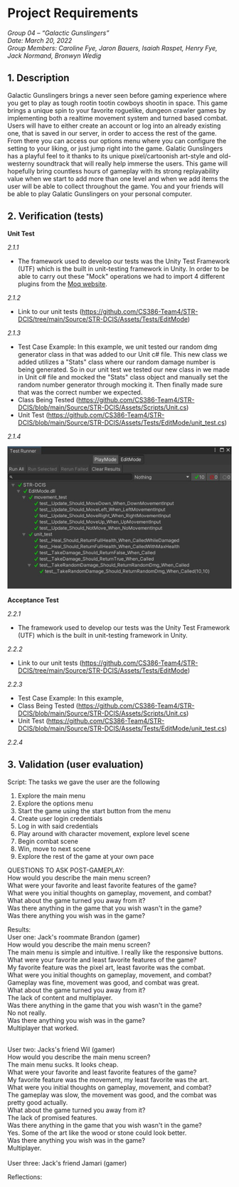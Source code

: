 # Project Requirements

_Group 04 – “Galactic Gunslingers”\
Date: March 20, 2022\
Group Members: Caroline Fye, Jaron Bauers, Isaiah Raspet, Henry Fye, Jack Normand, Bronwyn Wedig_
## 1. Description
Galactic Gunslingers brings a never seen before gaming experience where you get to play as tough rootin tootin cowboys shootin in space. This game brings a unique spin to your favorite roguelike, dungeon crawler games by implementing both a realtime movement system and turned based combat. Users will have to either create an account or log into an already existing one, that is saved in our server, in order to access the rest of the game. From there you can access our options menu where you can configure the setting to your liking, or just jump right into the game. Galatic Gunslingers has a playful feel to it thanks to its unique pixel/cartoonish art-style and old-westerny soundtrack that will really help immerse the users. This game will hopefully bring countless hours of gameplay with its strong replayability value when we start to add more than one level and when we add items the user will be able to collect throughout the game. You and your friends will be able to play Galatic Gunslingers on your personal computer.

## 2. Verification (tests)

**Unit Test**

*2.1.1*
- The framework used to develop our tests was the Unity Test Framework (UTF) which is the built in unit-testing framework in Unity. In order to be able to carry out these "Mock" operations we had to import 4 different plugins from the [Moq website](https://www.nuget.org/packages/moq/).

*2.1.2*
- Link to our unit tests (https://github.com/CS386-Team4/STR-DCIS/tree/main/Source/STR-DCIS/Assets/Tests/EditMode)

*2.1.3*
- Test Case Example: In this example, we unit tested our random dmg generator class in that was added to our Unit c# file. This new class we added utilizes a "Stats" class where our random damage number is being generated. So in our unit test we tested our new class in we made in Unit c# file and mocked the "Stats" class object and manually set the random number generator through mocking it. Then finally made sure that was the correct number we expected.
- Class Being Tested (https://github.com/CS386-Team4/STR-DCIS/blob/main/Source/STR-DCIS/Assets/Scripts/Unit.cs)
- Unit Test (https://github.com/CS386-Team4/STR-DCIS/blob/main/Source/STR-DCIS/Assets/Tests/EditMode/unit_test.cs)

*2.1.4*

![](./images/mock_unittest.jpg)

**Acceptance Test**

*2.2.1*
- The framework used to develop our tests was the Unity Test Framework (UTF) which is the built in unit-testing framework in Unity.

*2.2.2*
- Link to our unit tests (https://github.com/CS386-Team4/STR-DCIS/tree/main/Source/STR-DCIS/Assets/Tests/EditMode)

*2.2.3*
- Test Case Example: In this example, 
- Class Being Tested (https://github.com/CS386-Team4/STR-DCIS/blob/main/Source/STR-DCIS/Assets/Scripts/Unit.cs)
- Unit Test (https://github.com/CS386-Team4/STR-DCIS/blob/main/Source/STR-DCIS/Assets/Tests/EditMode/unit_test.cs)

*2.2.4*

## 3. Validation (user evaluation)
Script: The tasks we gave the user are the following
1. Explore the main menu
2. Explore the options menu
3. Start the game using the start button from the menu
4. Create user login credentials 
5. Log in with said credentials
6. Play around with character movement, explore level scene
7. Begin combat scene
8. Win, move to next scene
9. Explore the rest of the game at your own pace

QUESTIONS TO ASK POST-GAMEPLAY:<br/>
How would you describe the main menu screen?<br/>
What were your favorite and least favorite features of the game?<br/>
What were you initial thoughts on gameplay, movement, and combat?<br/>
What about the game turned you away from it?<br/>
Was there anything in the game that you wish wasn't in the game?<br/>
Was there anything you wish was in the game?<br/>

Results:<br/>
User one: Jack's roommate Brandon (gamer)<br/>
How would you describe the main menu screen?<br/>
The main menu is simple and intuitive. I really like the responsive buttons.<br/>
What were your favorite and least favorite features of the game?<br/>
My favorite feature was the pixel art, least favorite was the combat.<br/>
What were you initial thoughts on gameplay, movement, and combat?<br/>
Gameplay was fine, movement was good, and combat was great.<br/>
What about the game turned you away from it?<br/>
The lack of content and multiplayer.<br/>
Was there anything in the game that you wish wasn't in the game?<br/>
No not really.<br/>
Was there anything you wish was in the game?<br/>
Multiplayer that worked.<br/><br/>


User two: Jacks's friend Wil (gamer)<br/>
How would you describe the main menu screen?<br/>
The main menu sucks. It looks cheap.<br/>
What were your favorite and least favorite features of the game?<br/>
My favorite feature was the movement, my least favorite was the art.<br/>
What were you initial thoughts on gameplay, movement, and combat?<br/>
The gameplay was slow, the movement was good, and the combat was pretty good actually.<br/>
What about the game turned you away from it?<br/>
The lack of promised features.<br/>
Was there anything in the game that you wish wasn't in the game?<br/>
Yes. Some of the art like the wood or stone could look better.<br/>
Was there anything you wish was in the game?<br/>
Multiplayer.<br/><br/>
User three: Jack's friend Jamari (gamer)<br/>

Reflections:<br/>



